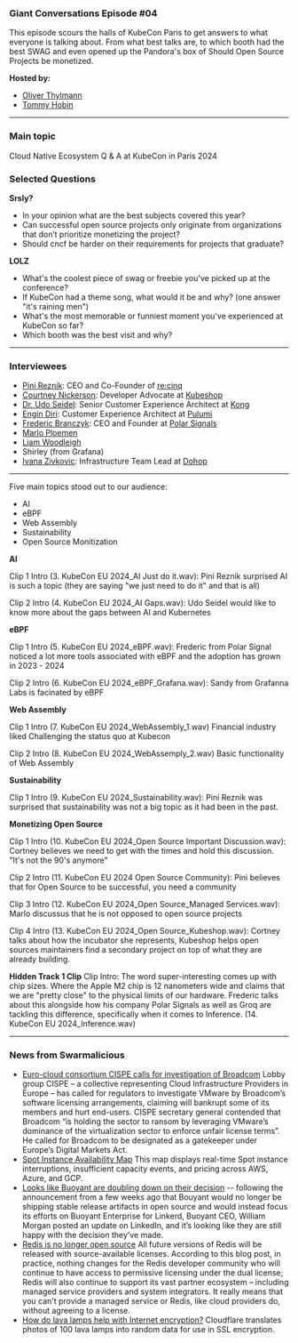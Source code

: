 
### Giant Conversations Episode #04

This episode scours the halls of KubeCon Paris to get answers to what everyone is talking about. From what best talks are, to which booth had the best SWAG and even opened up the Pandora's box of Should Open Source Projects be monetized.

**Hosted by:** 

* [Oliver Thylmann](https://twitter.com/othylmann)
* [Tommy Hobin](https://twitter.com/tommyhobin)

-----------------------------------------------------------------------------------------------------------------------------------------

### Main topic
Cloud Native Ecosystem Q & A at KubeCon in Paris 2024

### Selected Questions

**Srsly?**
- In your opinion what are the best subjects covered this year?
- Can successful open source projects only originate from organizations that don’t prioritize monetizing the project?
- Should cncf be harder on their requirements for projects that graduate?

**LOLZ**
- What's the coolest piece of swag or freebie you've picked up at the conference?
- If KubeCon had a theme song, what would it be and why? (one answer "it's raining men")
- What's the most memorable or funniest moment you've experienced at KubeCon so far?
- Which booth was the best visit and why?

------------------------------------------------------------------------------------------------------------------------------

### Interviewees

* [Pini Reznik](https://www.linkedin.com/in/pinireznik/): CEO and Co-Founder of [re:cinq](https://re-cinq.com/)
* [Courtney Nickerson](https://www.linkedin.com/in/cortney-nickerson-26836413a/): Developer Advocate at [Kubeshop](https://kubeshop.io/)
* [Dr. Udo Seidel](https://www.linkedin.com/in/udoseidel/): Senior Customer Experience Architect at [Kong](https://konghq.com/)
* [Engin Diri](https://www.linkedin.com/in/engin-diri/): Customer Experience Architect at [Pulumi](https://www.pulumi.com/)
* [Frederic Branczyk](https://www.linkedin.com/in/frederic-branczyk/): CEO and Founder at [Polar Signals](https://www.polarsignals.com/)
* [Marlo Ploemen](https://www.linkedin.com/in/marloploemen/)
* [Liam Woodleigh](https://www.linkedin.com/in/liamwoodleighhardinge/)
* Shirley (from Grafana)
* [Ivana Zivkovic](https://www.linkedin.com/in/ivanazivkovic/): Infrastructure Team Lead at [Dohop](https://www.dohop.com/)

------------------------------------------------------------------------------------------------------------------------------

Five main topics stood out to our audience:
- AI
- eBPF
- Web Assembly
- Sustainability
- Open Source Monitization

**AI**

Clip 1 Intro
(3. KubeCon EU 2024_AI Just do it.wav): Pini Reznik surprised AI is such a topic (they are saying "we just need to do it" and that is all)

Clip 2 Intro
(4. KubeCon EU 2024_AI Gaps.wav): Udo Seidel would like to know more about the gaps between AI and Kubernetes

**eBPF**

Clip 1 Intro
(5. KubeCon EU 2024_eBPF.wav): Frederic from Polar Signal noticed a lot more tools associated with eBPF and the adoption has grown in 2023 - 2024

Clip 2 Intro
(6. KubeCon EU 2024_eBPF_Grafana.wav): Sandy from Grafanna Labs is facinated by eBPF

**Web Assembly**

Clip 1 Intro
(7. KubeCon EU 2024_WebAssembly_1.wav) Financial industry liked Challenging the status quo at Kubecon

Clip 2 Intro
(8. KubeCon EU 2024_WebAssemply_2.wav) Basic functionality of Web Assembly

**Sustainability**

Clip 1 Intro 
(9. KubeCon EU 2024_Sustainability.wav): Pini Reznik was surprised that sustainability was not a big topic as it had been in the past.

**Monetizing Open Source**

Clip 1 Intro
(10. KubeCon EU 2024_Open Source Important Discussion.wav): Cortney believes we need to get with the times and hold this discussion. "It's not the 90's anymore"

Clip 2 Intro
(11. KubeCon EU 2024 Open Source Community): Pini believes that for Open Source to be successful, you need a community 

Clip 3 Intro
(12. KubeCon EU 2024_Open Source_Managed Services.wav): Marlo discussus that he is not opposed to open source projects

Clip 4 Intro
(13. KubeCon EU 2024_Open Source_Kubeshop.wav): Cortney talks about how the incubator she represents, Kubeshop helps open sources maintainers find a secondary project on top of what they are already building.

**Hidden Track 1 Clip**
Clip Intro: The word super-interesting comes up with chip sizes. Where the Apple M2 chip is 12 nanometers wide and claims that we are "pretty close" to the physical limits of our hardware. Frederic talks about this alongside how his company Polar Signals as well as Groq are tackling this difference, specifically when it comes to Inference. (14. KubeCon EU 2024_Inference.wav)

------------------------------------------------------------------------------------------------------------------------------

### News from Swarmalicious

- [Euro-cloud consortium CISPE calls for investigation of Broadcom](https://www.theregister.com/2024/03/21/cispe_vmware_broadcom_license_warning/) Lobby group CISPE – a collective representing Cloud Infrastructure Providers in Europe – has called for regulators to investigate VMware by Broadcom’s software licensing arrangements, claiming will bankrupt some of its members and hurt end-users. CISPE secretary general contended that Broadcom “is holding the sector to ransom by leveraging VMware’s dominance of the virtualization sector to enforce unfair license terms”. He called for Broadcom to be designated as a gatekeeper under Europe’s Digital Markets Act.
- [Spot Instance Availability Map](https://cast.ai/spot-availability-map/) This map displays real-time Spot instance interruptions, insufficient capacity events, and pricing across AWS, Azure, and GCP.
- [Looks like Buoyant are doubling down on their decision](https://www.linkedin.com/posts/wmorgan_announcing-linkerd-215-support-for-vm-workloads-activity-7175635441595899904-KQF2/?utm_source=share&utm_medium=member_ios) -- following the announcement from a few weeks ago that Bouyant would no longer be shipping stable release artifacts in open source and would instead focus its efforts on Buoyant Enterprise for Linkerd, Buoyant CEO, William Morgan posted an update on LinkedIn, and it’s looking like they are still happy with the decision they’ve made.
- [Redis is no longer open source](https://redis.com/blog/redis-adopts-dual-source-available-licensing/) All future versions of Redis will be released with source-available licenses. According to this blog post, in practice, nothing changes for the Redis developer community who will continue to have access to permissive licensing under the dual license; Redis will also continue to support its vast partner ecosystem – including managed service providers and system integrators. It really means that you can't provide a managed service or Redis, like cloud providers do, without agreeing to a license.
- [How do lava lamps help with Internet encryption?](https://www.cloudflare.com/en-gb/learning/ssl/lava-lamp-encryption/) Cloudflare translates photos of 100 lava lamps into random data for use in SSL encryption.
